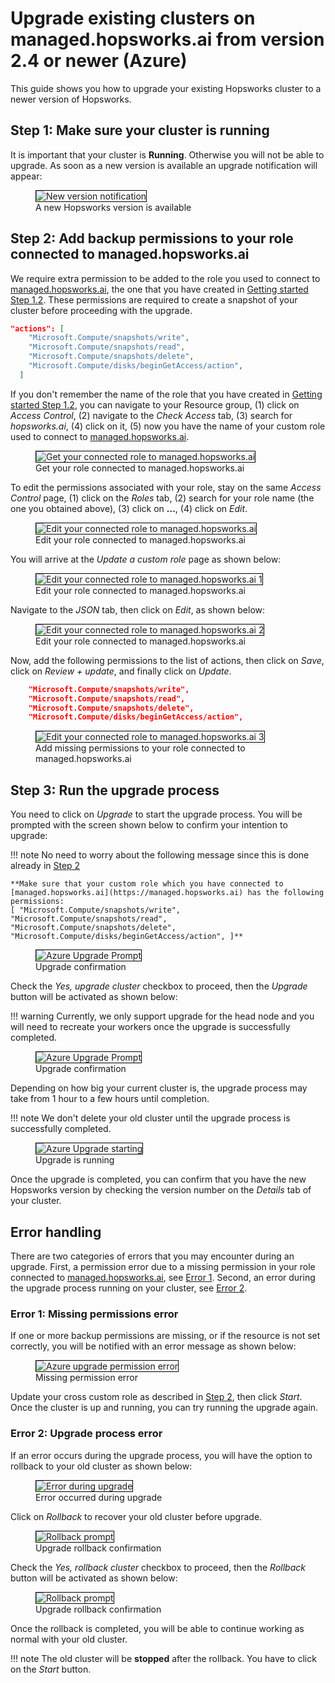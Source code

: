 # Upgrade existing clusters on managed.hopsworks.ai from version 2.4 or newer (Azure)
This guide shows you how to upgrade your existing Hopsworks cluster to a newer version of Hopsworks.

## Step 1: Make sure your cluster is running

It is important that your cluster is **Running**. Otherwise you will not be able to upgrade. As soon as a new version is available an upgrade notification will appear:

<p align="center">
  <figure>
    <img style="border: 1px solid #000" src="../../../assets/images/setup_installation/managed/azure/azure-notification-running-2.4.png" alt="New version notification">
    <figcaption>A new Hopsworks version is available</figcaption>
  </figure>
</p>

## Step 2: Add backup permissions to your role connected to managed.hopsworks.ai

We require extra permission to be added to the role you used to connect to [managed.hopsworks.ai](https://managed.hopsworks.ai), the one that you have created in [Getting started Step 1.2](../getting_started/#step-12-creating-a-custom-role-for-hopsworksai).  These permissions are required to create a snapshot of your cluster before proceeding with the upgrade. 

```json
"actions": [
    "Microsoft.Compute/snapshots/write",
    "Microsoft.Compute/snapshots/read",
    "Microsoft.Compute/snapshots/delete",
    "Microsoft.Compute/disks/beginGetAccess/action",
  ]
```

If you don't remember the name of the role that you have created in [Getting started Step 1.2](../getting_started/#step-12-creating-a-custom-role-for-hopsworksai), you can navigate to your Resource group, (1) click on *Access Control*, (2) navigate to the *Check Access* tab, (3) search for *hopsworks.ai*, (4) click on it, (5) now you have the name of your custom role used to connect to [managed.hopsworks.ai](https://managed.hopsworks.ai). 

<p align="center">
  <figure>
    <img style="border: 1px solid #000" src="../../../assets/images/setup_installation/managed/azure/azure-get-connected-hopswork.ai-role.png" alt="Get your connected role to managed.hopsworks.ai">
    <figcaption>Get your role connected to managed.hopsworks.ai</figcaption>
  </figure>
</p>

To edit the permissions associated with your role, stay on the same *Access Control* page, (1) click on the *Roles* tab, (2) search for your role name (the one you obtained above), (3) click on **...**, (4) click on *Edit*.


<p align="center">
  <figure>
    <img style="border: 1px solid #000" src="../../../assets/images/setup_installation/managed/azure/azure-edit-connected-hopsworks.ai-role.png" alt="Edit your connected role to managed.hopsworks.ai">
    <figcaption>Edit your role connected to managed.hopsworks.ai</figcaption>
  </figure>
</p>

You will arrive at the *Update a custom role* page as shown below:

<p align="center">
  <figure>
    <img style="border: 1px solid #000" src="../../../assets/images/setup_installation/managed/azure/azure-edit-connected-hopsworks.ai-role-1.png" alt="Edit your connected role to managed.hopsworks.ai 1">
    <figcaption>Edit your role connected to managed.hopsworks.ai</figcaption>
  </figure>
</p>

Navigate to the *JSON* tab, then click on *Edit*, as shown below:

<p align="center">
  <figure>
    <img style="border: 1px solid #000" src="../../../assets/images/setup_installation/managed/azure/azure-edit-connected-hopsworks.ai-role-2.png" alt="Edit your connected role to managed.hopsworks.ai 2">
    <figcaption>Edit your role connected to managed.hopsworks.ai</figcaption>
  </figure>
</p>

Now, add the following permissions to the list of actions, then click on *Save*, click on *Review + update*, and finally click on *Update*.

```json
    "Microsoft.Compute/snapshots/write",
    "Microsoft.Compute/snapshots/read",
    "Microsoft.Compute/snapshots/delete",
    "Microsoft.Compute/disks/beginGetAccess/action",
```

<p align="center">
  <figure>
    <img style="border: 1px solid #000" src="../../../assets/images/setup_installation/managed/azure/azure-edit-connected-hopsworks.ai-role-3-2.4.png" alt="Edit your connected role to managed.hopsworks.ai 3">
    <figcaption>Add missing permissions to your role connected to managed.hopsworks.ai</figcaption>
  </figure>
</p>

## Step 3: Run the upgrade process

You need to click on *Upgrade* to start the upgrade process. You will be prompted with the screen shown below to confirm your intention to upgrade: 

!!! note
    No need to worry about the following message since this is done already in [Step 2](#step-2-add-backup-permissions-to-your-role-connected-to-hopsworksai)

    **Make sure that your custom role which you have connected to [managed.hopsworks.ai](https://managed.hopsworks.ai) has the following permissions:
    [ "Microsoft.Compute/snapshots/write", "Microsoft.Compute/snapshots/read", "Microsoft.Compute/snapshots/delete", "Microsoft.Compute/disks/beginGetAccess/action", ]**

<p align="center">
  <figure>
    <img style="border: 1px solid #000" src="../../../assets/images/setup_installation/managed/azure/azure-upgrade-prompt_2.4.png" alt="Azure Upgrade Prompt">
    <figcaption>Upgrade confirmation</figcaption>
  </figure>
</p>

Check the *Yes, upgrade cluster* checkbox to proceed, then the *Upgrade* button will be activated as shown below:

!!! warning
    Currently, we only support upgrade for the head node and you will need to recreate your workers once the upgrade is successfully completed. 


<p align="center">
  <figure>
    <img style="border: 1px solid #000" src="../../../assets/images/setup_installation/managed/azure/azure-upgrade-prompt-1_2.4.png" alt="Azure Upgrade Prompt">
    <figcaption>Upgrade confirmation</figcaption>
  </figure>
</p>


Depending on how big your current cluster is, the upgrade process may take from 1 hour to a few hours until completion.

!!! note
    We don't delete your old cluster until the upgrade process is successfully completed. 


<p align="center">
  <figure>
    <img style="border: 1px solid #000" src="../../../assets/images/setup_installation/managed/azure/azure-upgrade-start_2.4.png" alt="Azure Upgrade starting">
    <figcaption>Upgrade is running</figcaption>
  </figure>
</p>

Once the upgrade is completed, you can confirm that you have the new Hopsworks version by checking the version number on the *Details* tab of your cluster.

## Error handling
There are two categories of errors that you may encounter during an upgrade. First, a permission error due to a missing permission in your role connected to [managed.hopsworks.ai](https://managed.hopsworks.ai), see [Error 1](#error-1-missing-permissions-error). Second, an error during the upgrade process running on your cluster, see [Error 2](#error-2-upgrade-process-error).

### Error 1: Missing permissions error

If one or more backup permissions are missing, or if the resource is not set correctly, you will be notified with an error message as shown below:

<p align="center">
  <figure>
    <img style="border: 1px solid #000" src="../../../assets/images/setup_installation/managed/azure/azure-upgrade-permission-error_2.4.png" alt="Azure upgrade permission error">
    <figcaption>Missing permission error</figcaption>
  </figure>
</p>


Update your cross custom role as described in [Step 2](#step-2-add-backup-permissions-to-your-role-connected-to-hopsworksai), then click *Start*. Once the cluster is up and running, you can try running the upgrade again.

### Error 2: Upgrade process error

If an error occurs during the upgrade process, you will have the option to rollback to your old cluster as shown below: 

<p align="center">
  <figure>
    <img style="border: 1px solid #000" src="../../../assets/images/setup_installation/managed/azure/azure-upgrade-error_2.4.png" alt="Error during upgrade">
    <figcaption>Error occurred during upgrade</figcaption>
  </figure>
</p>

Click on *Rollback* to recover your old cluster before upgrade.

<p align="center">
  <figure>
    <img style="border: 1px solid #000" src="../../../assets/images/setup_installation/managed/azure/azure-rollback-prompt-1_2.4.png" alt="Rollback prompt">
    <figcaption>Upgrade rollback confirmation</figcaption>
  </figure>
</p>

Check the *Yes, rollback cluster* checkbox to proceed, then the *Rollback* button will be activated as shown below:

<p align="center">
  <figure>
    <img style="border: 1px solid #000" src="../../../assets/images/setup_installation/managed/azure/azure-rollback-prompt-2_2.4.png" alt="Rollback prompt">
    <figcaption>Upgrade rollback confirmation</figcaption>
  </figure>
</p>

Once the rollback is completed, you will be able to continue working as normal with your old cluster.

!!! note
    The old cluster will be **stopped** after the rollback. You have to click on the *Start* button.

